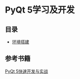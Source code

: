 # PyQt 5学习及开发

## 目录

- [环境搭建](gettingstarted.md)

## 参考书籍

[PyQt 5快速开发与实战](https://book.douban.com/subject/27170635/)
